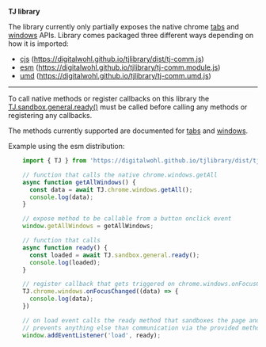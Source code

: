 **TJ library**

The library currently only partially exposes the native chrome [tabs](https://developer.chrome.com/docs/extensions/reference/tabs/) and [windows](https://developer.chrome.com/docs/extensions/reference/windows/) APIs.
Library comes packaged three different ways depending on how it is imported:
- [cjs](https://digitalwohl.github.io/tjlibrary/dist/tj-comm.js) (https://digitalwohl.github.io/tjlibrary/dist/tj-comm.js)
- [esm](https://digitalwohl.github.io/tjlibrary/tj-comm.module.js) (https://digitalwohl.github.io/tjlibrary/tj-comm.module.js)
- [umd](https://digitalwohl.github.io/tjlibrary/tj-comm.umd.js) (https://digitalwohl.github.io/tjlibrary/tj-comm.umd.js)

----------

To call native methods or register callbacks on this library the [TJ.sandbox.general.ready()](https://digitalwohl.github.io/tjlibrary/docs/classes/General.html#ready) must be called before calling any methods or registering any callbacks.

The methods currently supported are documented for [tabs](https://digitalwohl.github.io/tjlibrary/docs/classes/Tabs.html) and [windows](https://digitalwohl.github.io/tjlibrary/docs/classes/Chrome.html#windows).


Example using the esm distribution:

```javascript
    import { TJ } from 'https://digitalwohl.github.io/tjlibrary/dist/tj-comm.module.js';

    // function that calls the native chrome.windows.getAll
    async function getAllWindows() {
      const data = await TJ.chrome.windows.getAll();
      console.log(data);
    }

    // expose method to be callable from a button onclick event
    window.getAllWindows = getAllWindows;

    // function that calls
    async function ready() {
      const loaded = await TJ.sandbox.general.ready();
      console.log(loaded);
    }

    // register callback that gets triggered on chrome.windows.onFocusChanged
    TJ.chrome.windows.onFocusChanged((data) => {
      console.log(data);
    })

    // on load event calls the ready method that sandboxes the page and 
    // prevents anything else than communication via the provided methods
    window.addEventListener('load', ready);
```